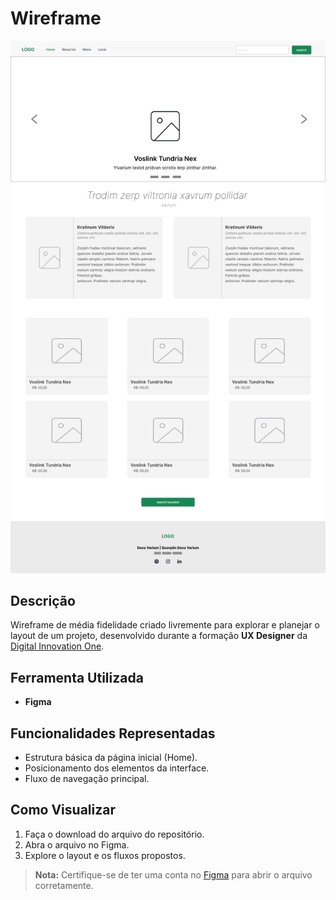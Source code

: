 # Wireframe

<div align="center">
  <img src="img/Wireframe.png" alt="Interface do Wireframe" width=600px>
</div>

## Descrição  
Wireframe de média fidelidade criado livremente para explorar e planejar o layout de um projeto, desenvolvido durante a formação **UX Designer** da [Digital Innovation One](https://www.dio.me/).

## Ferramenta Utilizada  
- **Figma**

## Funcionalidades Representadas  
- Estrutura básica da página inicial (Home).  
- Posicionamento dos elementos da interface.  
- Fluxo de navegação principal.

## Como Visualizar  
1. Faça o download do arquivo do repositório.  
2. Abra o arquivo no Figma.  
3. Explore o layout e os fluxos propostos.

> **Nota:** Certifique-se de ter uma conta no [Figma](https://figma.com) para abrir o arquivo corretamente.
